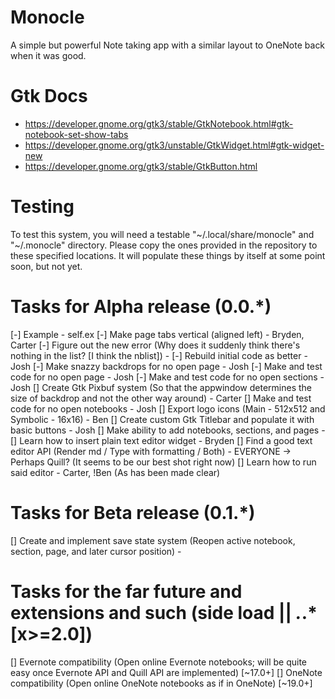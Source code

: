 # Monocle
A simple but powerful Note taking app with a similar layout to OneNote back when it was good.

# Gtk Docs
* https://developer.gnome.org/gtk3/stable/GtkNotebook.html#gtk-notebook-set-show-tabs
* https://developer.gnome.org/gtk3/unstable/GtkWidget.html#gtk-widget-new
* https://developer.gnome.org/gtk3/stable/GtkButton.html

# Testing
To test this system, you will need a testable "~/.local/share/monocle" and "~/.monocle" directory. Please copy the ones provided in the repository to these specified locations. It will populate these things by itself at some point soon, but not yet.

# Tasks for Alpha release (0.0.*)
[-] Example - self.ex
[-] Make page tabs vertical (aligned left) - Bryden, Carter
[-] Figure out the new error (Why does it suddenly think there's nothing in the list? [I think the nblist]) - <Open>
[-] Rebuild initial code as better - Josh
[-] Make snazzy backdrops for no open page - Josh
[-] Make and test code for no open page - Josh
[-] Make and test code for no open sections - Josh
[] Create Gtk Pixbuf system (So that the appwindow determines the size of backdrop and not the other way around) - Carter
[] Make and test code for no open notebooks - Josh
[] Export logo icons (Main - 512x512 and Symbolic - 16x16) - Ben
[] Create custom Gtk Titlebar and populate it with basic buttons - Josh
[] Make ability to add notebooks, sections, and pages - <OPEN>
[] Learn how to insert plain text editor widget - Bryden
[] Find a good text editor API (Render md / Type with formatting / Both) - EVERYONE
    -> Perhaps Quill? (It seems to be our best shot right now)
[] Learn how to run said editor - Carter, !Ben (As has been made clear)

# Tasks for Beta release (0.1.*)
[] Create and implement save state system (Reopen active notebook, section, page, and later cursor position) - <OPEN>

# Tasks for the far future and extensions and such (side load || *.*.* [x>=2.0])
[] Evernote compatibility (Open online Evernote notebooks; will be quite easy once Evernote API and Quill API are implemented) [~17.0+]
[] OneNote compatibility (Open online OneNote notebooks as if in OneNote) [~19.0+]